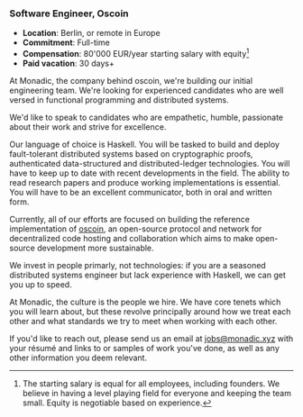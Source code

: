 ### Software Engineer, Oscoin

* **Location**: Berlin, or remote in Europe
* **Commitment**: Full-time
* **Compensation**: 80'000 EUR/year starting salary with equity[^1]
* **Paid vacation**: 30 days+

At Monadic, the company behind oscoin, we're building our initial engineering
team. We're looking for experienced candidates who are well versed in
functional programming and distributed systems.

We'd like to speak to candidates who are empathetic, humble, passionate about
their work and strive for excellence.

Our language of choice is Haskell. You will be tasked to build and deploy
fault-tolerant distributed systems based on cryptographic proofs, authenticated
data-structured and distributed-ledger technologies. You will have to keep up
to date with recent developments in the field. The ability to read research
papers and produce working implementations is essential. You will have to be an
excellent communicator, both in oral and written form.

Currently, all of our efforts are focused on building the reference
implementation of [oscoin](http://oscoin.io), an open-source protocol and
network for decentralized code hosting and collaboration which aims to make
open-source development more sustainable.

We invest in people primarly, not technologies: if you are a seasoned
distributed systems engineer but lack experience with Haskell, we can get you
up to speed.

At Monadic, the culture is the people we hire. We have core tenets which you
will learn about, but these revolve principally around how we treat each other
and what standards we try to meet when working with each other.

If you'd like to reach out, please send us an email at <jobs@monadic.xyz> with
your résumé and links to or samples of work you've done, as well as any other
information you deem relevant.

[^1]: The starting salary is equal for all employees, including founders. We
  believe in having a level playing field for everyone and keeping the team
  small. Equity is negotiable based on experience.
